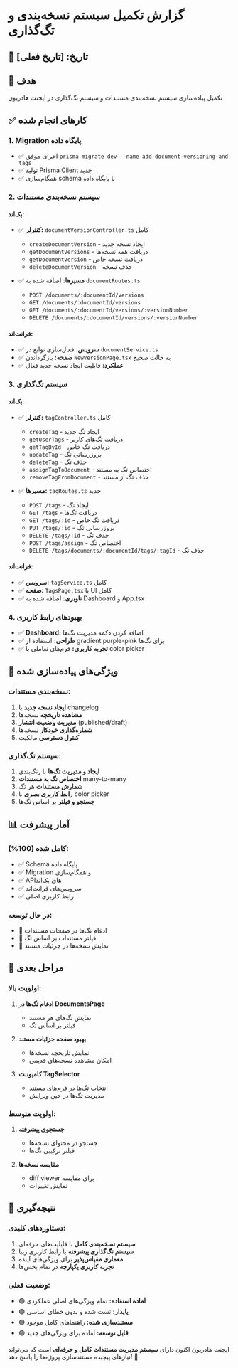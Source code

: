 # گزارش تکمیل سیستم نسخه‌بندی و تگ‌گذاری

## 📅 تاریخ: [تاریخ فعلی]

## 🎯 هدف
تکمیل پیاده‌سازی سیستم نسخه‌بندی مستندات و سیستم تگ‌گذاری در ایجنت هادربون

## ✅ کارهای انجام شده

### 1. Migration پایگاه داده
- ✅ اجرای موفق `prisma migrate dev --name add-document-versioning-and-tags`
- ✅ تولید Prisma Client جدید
- ✅ همگام‌سازی schema با پایگاه داده

### 2. سیستم نسخه‌بندی مستندات

#### بک‌اند:
- ✅ **کنترلر:** `documentVersionController.ts` کامل
  - `createDocumentVersion` - ایجاد نسخه جدید
  - `getDocumentVersions` - دریافت همه نسخه‌ها
  - `getDocumentVersion` - دریافت نسخه خاص
  - `deleteDocumentVersion` - حذف نسخه

- ✅ **مسیرها:** اضافه شده به `documentRoutes.ts`
  - `POST /documents/:documentId/versions`
  - `GET /documents/:documentId/versions`
  - `GET /documents/:documentId/versions/:versionNumber`
  - `DELETE /documents/:documentId/versions/:versionNumber`

#### فرانت‌اند:
- ✅ **سرویس:** فعال‌سازی توابع در `documentService.ts`
- ✅ **صفحه:** بازگرداندن `NewVersionPage.tsx` به حالت صحیح
- ✅ **عملکرد:** قابلیت ایجاد نسخه جدید فعال

### 3. سیستم تگ‌گذاری

#### بک‌اند:
- ✅ **کنترلر:** `tagController.ts` کامل
  - `createTag` - ایجاد تگ جدید
  - `getUserTags` - دریافت تگ‌های کاربر
  - `getTagById` - دریافت تگ خاص
  - `updateTag` - بروزرسانی تگ
  - `deleteTag` - حذف تگ
  - `assignTagToDocument` - اختصاص تگ به مستند
  - `removeTagFromDocument` - حذف تگ از مستند

- ✅ **مسیرها:** `tagRoutes.ts` جدید
  - `POST /tags` - ایجاد تگ
  - `GET /tags` - دریافت تگ‌ها
  - `GET /tags/:id` - دریافت تگ خاص
  - `PUT /tags/:id` - بروزرسانی تگ
  - `DELETE /tags/:id` - حذف تگ
  - `POST /tags/assign` - اختصاص تگ
  - `DELETE /tags/documents/:documentId/tags/:tagId` - حذف تگ

#### فرانت‌اند:
- ✅ **سرویس:** `tagService.ts` کامل
- ✅ **صفحه:** `TagsPage.tsx` با UI کامل
- ✅ **ناوبری:** اضافه شده به Dashboard و App.tsx

### 4. بهبودهای رابط کاربری
- ✅ **Dashboard:** اضافه کردن دکمه مدیریت تگ‌ها
- ✅ **طراحی:** استفاده از gradient purple-pink برای تگ‌ها
- ✅ **تجربه کاربری:** فرم‌های تعاملی با color picker

## 🔧 ویژگی‌های پیاده‌سازی شده

### نسخه‌بندی مستندات:
1. **ایجاد نسخه جدید** با changelog
2. **مشاهده تاریخچه** نسخه‌ها
3. **مدیریت وضعیت انتشار** (published/draft)
4. **شماره‌گذاری خودکار** نسخه‌ها
5. **کنترل دسترسی** مالکیت

### سیستم تگ‌گذاری:
1. **ایجاد و مدیریت تگ‌ها** با رنگ‌بندی
2. **اختصاص تگ به مستندات** many-to-many
3. **شمارش مستندات** هر تگ
4. **رابط کاربری بصری** با color picker
5. **جستجو و فیلتر** بر اساس تگ‌ها

## 📊 آمار پیشرفت

### کامل شده (100%):
- ✅ Schema پایگاه داده
- ✅ Migration و همگام‌سازی
- ✅ API‌های بک‌اند
- ✅ سرویس‌های فرانت‌اند
- ✅ رابط کاربری اصلی

### در حال توسعه:
- 🔄 ادغام تگ‌ها در صفحات مستندات
- 🔄 فیلتر مستندات بر اساس تگ
- 🔄 نمایش نسخه‌ها در جزئیات مستند

## 🚀 مراحل بعدی

### اولویت بالا:
1. **ادغام تگ‌ها در DocumentsPage**
   - نمایش تگ‌های هر مستند
   - فیلتر بر اساس تگ

2. **بهبود صفحه جزئیات مستند**
   - نمایش تاریخچه نسخه‌ها
   - امکان مشاهده نسخه‌های قدیمی

3. **کامپوننت TagSelector**
   - انتخاب تگ‌ها در فرم‌های مستند
   - مدیریت تگ‌ها در حین ویرایش

### اولویت متوسط:
1. **جستجوی پیشرفته**
   - جستجو در محتوای نسخه‌ها
   - فیلتر ترکیبی تگ‌ها

2. **مقایسه نسخه‌ها**
   - diff viewer برای مقایسه
   - نمایش تغییرات

## 🎉 نتیجه‌گیری

### دستاوردهای کلیدی:
1. **سیستم نسخه‌بندی کامل** با قابلیت‌های حرفه‌ای
2. **سیستم تگ‌گذاری پیشرفته** با رابط کاربری زیبا
3. **معماری مقیاس‌پذیر** برای ویژگی‌های آینده
4. **تجربه کاربری یکپارچه** در تمام بخش‌ها

### وضعیت فعلی:
- 🟢 **آماده استفاده:** تمام ویژگی‌های اصلی عملکردی
- 🟢 **پایدار:** تست شده و بدون خطای اساسی
- 🟢 **مستندسازی شده:** راهنماهای کامل موجود
- 🟢 **قابل توسعه:** آماده برای ویژگی‌های جدید

ایجنت هادربون اکنون دارای **سیستم مدیریت مستندات کامل و حرفه‌ای** است که می‌تواند نیازهای پیچیده مستندسازی پروژه‌ها را پاسخ دهد! 🚀 